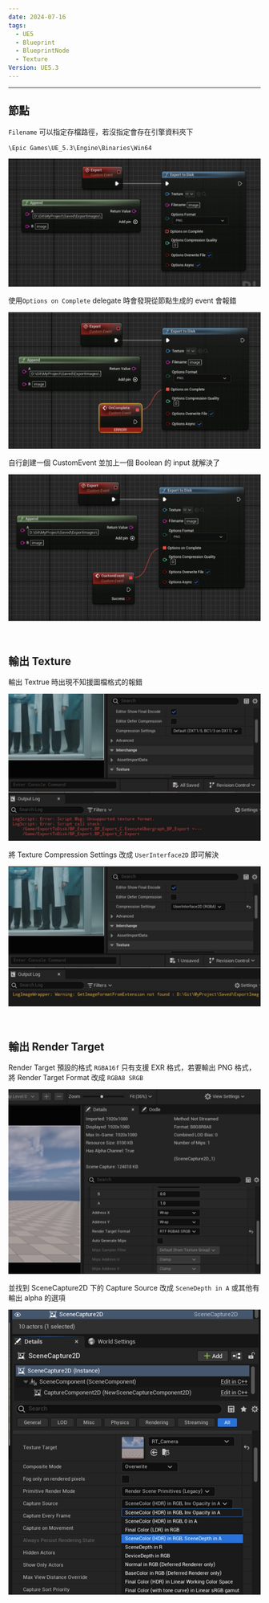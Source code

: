 ```yaml
---
date: 2024-07-16
tags:
  - UE5
  - Blueprint
  - BlueprintNode
  - Texture
Version: UE5.3
---
```

---
## 節點
`Filename` 可以指定存檔路徑，若沒指定會存在引擎資料夾下
```
\Epic Games\UE_5.3\Engine\Binaries\Win64
```

![screenshot 2024-07-20 at 2.15.10 PM](https://raw.githubusercontent.com/agin0634/DuriShen_DevNote/main/_Archives/Images/screenshot%202024-07-20%20at%202.15.10%20PM.jpg)

使用`Options on Complete` delegate 時會發現從節點生成的 event 會報錯

![screenshot 2024-07-20 at 2.16.01 PM](https://raw.githubusercontent.com/agin0634/DuriShen_DevNote/main/_Archives/Images/screenshot%202024-07-20%20at%202.16.01%20PM.jpg)

自行創建一個 CustomEvent 並加上一個 Boolean 的 input 就解決了

![screenshot 2024-07-20 at 2.16.46 PM](https://raw.githubusercontent.com/agin0634/DuriShen_DevNote/main/_Archives/Images/screenshot%202024-07-20%20at%202.16.46%20PM.jpg)

<br>

## 輸出 Texture
輸出 Textrue 時出現不知援圖檔格式的報錯

![screenshot 2024-07-20 at 2.17.33 PM](https://raw.githubusercontent.com/agin0634/DuriShen_DevNote/main/_Archives/Images/screenshot%202024-07-20%20at%202.17.33%20PM.jpg)

將 Texture Compression Settings 改成 `UserInterface2D` 即可解決

![screenshot 2024-07-20 at 2.18.05 PM](https://raw.githubusercontent.com/agin0634/DuriShen_DevNote/main/_Archives/Images/screenshot%202024-07-20%20at%202.18.05%20PM.jpg)

<br>

## 輸出 Render Target
Render Target 預設的格式 `RGBA16f` 只有支援 EXR 格式，若要輸出 PNG 格式，將 Render Target Format 改成 `RGBA8 SRGB`

![screenshot 2024-07-20 at 2.18.50 PM](https://raw.githubusercontent.com/agin0634/DuriShen_DevNote/main/_Archives/Images/screenshot%202024-07-20%20at%202.18.50%20PM.jpg)

並找到 SceneCapture2D 下的 Capture Source 改成 `SceneDepth in A` 或其他有輸出 alpha 的選項

![screenshot 2024-07-20 at 2.19.57 PM](https://raw.githubusercontent.com/agin0634/DuriShen_DevNote/main/_Archives/Images/screenshot%202024-07-20%20at%202.19.57%20PM.jpg)